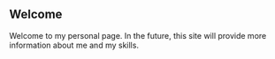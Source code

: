 ## Welcome

Welcome to my personal page. In the future, this site will provide more information about me and my skills.
